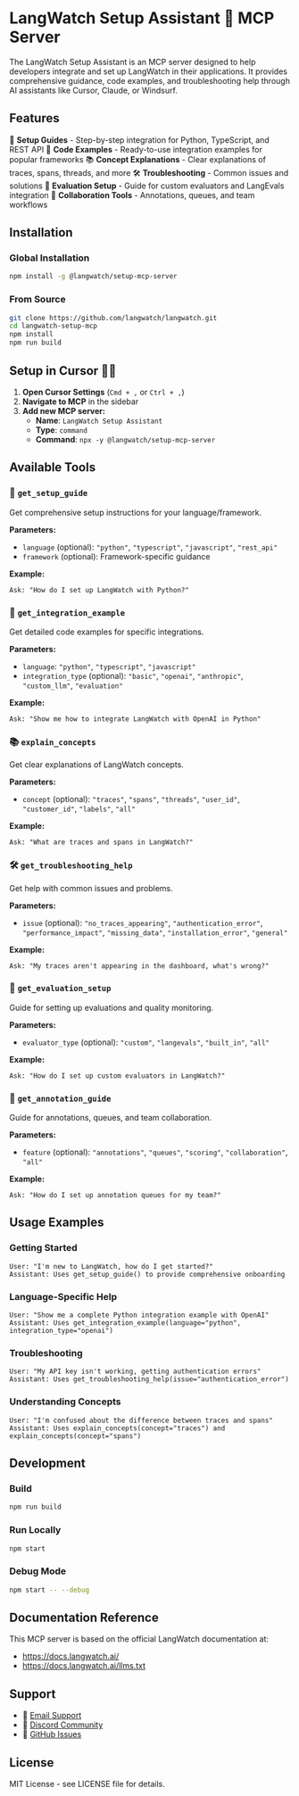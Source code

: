 # LangWatch Setup Assistant 🏰 MCP Server

The LangWatch Setup Assistant is an MCP server designed to help developers integrate and set up LangWatch in their applications. It provides comprehensive guidance, code examples, and troubleshooting help through AI assistants like Cursor, Claude, or Windsurf.

## Features

🚀 **Setup Guides** - Step-by-step integration for Python, TypeScript, and REST API
📝 **Code Examples** - Ready-to-use integration examples for popular frameworks
📚 **Concept Explanations** - Clear explanations of traces, spans, threads, and more
🛠️ **Troubleshooting** - Common issues and solutions
🎯 **Evaluation Setup** - Guide for custom evaluators and LangEvals integration
👥 **Collaboration Tools** - Annotations, queues, and team workflows

## Installation

### Global Installation

```bash
npm install -g @langwatch/setup-mcp-server
```

### From Source

```bash
git clone https://github.com/langwatch/langwatch.git
cd langwatch-setup-mcp
npm install
npm run build
```

## Setup in Cursor 👩‍💻

1. **Open Cursor Settings** (`Cmd + ,` or `Ctrl + ,`)
2. **Navigate to MCP** in the sidebar
3. **Add new MCP server:**
   - **Name**: `LangWatch Setup Assistant`
   - **Type**: `command`
   - **Command**: `npx -y @langwatch/setup-mcp-server`

## Available Tools

### 🚀 `get_setup_guide`

Get comprehensive setup instructions for your language/framework.

**Parameters:**

- `language` (optional): `"python"`, `"typescript"`, `"javascript"`, `"rest_api"`
- `framework` (optional): Framework-specific guidance

**Example:**

```
Ask: "How do I set up LangWatch with Python?"
```

### 📝 `get_integration_example`

Get detailed code examples for specific integrations.

**Parameters:**

- `language`: `"python"`, `"typescript"`, `"javascript"`
- `integration_type` (optional): `"basic"`, `"openai"`, `"anthropic"`, `"custom_llm"`, `"evaluation"`

**Example:**

```
Ask: "Show me how to integrate LangWatch with OpenAI in Python"
```

### 📚 `explain_concepts`

Get clear explanations of LangWatch concepts.

**Parameters:**

- `concept` (optional): `"traces"`, `"spans"`, `"threads"`, `"user_id"`, `"customer_id"`, `"labels"`, `"all"`

**Example:**

```
Ask: "What are traces and spans in LangWatch?"
```

### 🛠️ `get_troubleshooting_help`

Get help with common issues and problems.

**Parameters:**

- `issue` (optional): `"no_traces_appearing"`, `"authentication_error"`, `"performance_impact"`, `"missing_data"`, `"installation_error"`, `"general"`

**Example:**

```
Ask: "My traces aren't appearing in the dashboard, what's wrong?"
```

### 🎯 `get_evaluation_setup`

Guide for setting up evaluations and quality monitoring.

**Parameters:**

- `evaluator_type` (optional): `"custom"`, `"langevals"`, `"built_in"`, `"all"`

**Example:**

```
Ask: "How do I set up custom evaluators in LangWatch?"
```

### 👥 `get_annotation_guide`

Guide for annotations, queues, and team collaboration.

**Parameters:**

- `feature` (optional): `"annotations"`, `"queues"`, `"scoring"`, `"collaboration"`, `"all"`

**Example:**

```
Ask: "How do I set up annotation queues for my team?"
```

## Usage Examples

### Getting Started

```
User: "I'm new to LangWatch, how do I get started?"
Assistant: Uses get_setup_guide() to provide comprehensive onboarding
```

### Language-Specific Help

```
User: "Show me a complete Python integration example with OpenAI"
Assistant: Uses get_integration_example(language="python", integration_type="openai")
```

### Troubleshooting

```
User: "My API key isn't working, getting authentication errors"
Assistant: Uses get_troubleshooting_help(issue="authentication_error")
```

### Understanding Concepts

```
User: "I'm confused about the difference between traces and spans"
Assistant: Uses explain_concepts(concept="traces") and explain_concepts(concept="spans")
```

## Development

### Build

```bash
npm run build
```

### Run Locally

```bash
npm start
```

### Debug Mode

```bash
npm start -- --debug
```

## Documentation Reference

This MCP server is based on the official LangWatch documentation at:

- https://docs.langwatch.ai/
- https://docs.langwatch.ai/llms.txt

## Support

- 📧 [Email Support](mailto:support@langwatch.ai)
- 💬 [Discord Community](https://discord.gg/kT4PhDS2gH)
- 🐛 [GitHub Issues](https://github.com/langwatch/langwatch/issues)

## License

MIT License - see LICENSE file for details.
